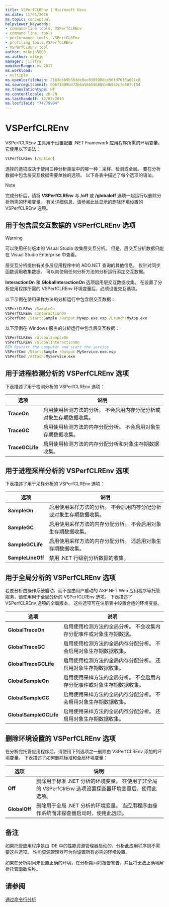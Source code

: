 ```yaml
---
title: VSPerfCLREnv | Microsoft Docs
ms.date: 11/04/2016
ms.topic: conceptual
helpviewer_keywords:
- command-line tools, VSPerfCLREnv
- command line, tools
- performance tools, VSPerfCLREnv
- profiling tools,VSPerfCLREnv
- VSPerfCLREnv tool
author: mikejo5000
ms.author: mikejo
manager: jillfra
monikerRange: vs-2017
ms.workload:
- multiple
ms.openlocfilehash: 2163ebb9b363de8ee638998dbe56fd76f5a891c8
ms.sourcegitcommit: 00b71889bd72b6a566586885bdb982cfe807cf54
ms.translationtype: HT
ms.contentlocale: zh-CN
ms.lasthandoff: 12/03/2019
ms.locfileid: "74779904"
---
```

# <a name="vsperfclrenv"></a>VSPerfCLREnv

VSPerfCLREnv 工具用于设置配置 .NET Framework 应用程序所需的环境变量。 它使用以下语法：

```cmd
VsPerfCLREnv [/option]
```

选择的选项取决于使用三种分析类型中的哪一种：采样、检测或全局。 要在分析数据中包含层交互数据需要单独的选项。 以下各表中描述了每个选项的语法。

> [!NOTE]
> 完成分析后，请将 **VSPerfCLREnv** 与 **/off** 或 **/globaloff** 选项一起运行以删除分析所需的环境变量。 有关详细信息，请参阅此处显示的删除环境设置的 VSPerfCLREnv 选项。

## <a name="vsperfclrenv-options-for-including-tier-interaction-data"></a>用于包含层交互数据的 VSPerfCLREnv 选项

> [!WARNING]
> 可以使用任何版本的 Visual Studio 收集层交互分析。 但是，层交互分析数据只能在 Visual Studio Enterprise 中查看。

层交互分析提供有关多层应用程序中的 ADO.NET 查询的其他信息。 仅针对同步函数调用收集数据。 可以向使用任何分析方法的分析运行添加交互数据。

**InteractionOn** 和 **GlobalInteractionOn** 选项启用层交互数据收集。 在设置了分析应用程序所需的 VSPerfCLREnv 环境变量后，必须设置交互选项。

以下示例在使用采样方法的分析运行中包含层交互数据：

```cmd
VSPerfCLREnv /SampleOn
VSPerfCLREnv /InteractionOn
VSPerfCmd /Start:Sample /Output:MyApp.exe.vsp /Launch:MyApp.exe
```

以下示例在 Windows 服务的分析运行中包含层交互数据：

```cmd
VSPerfCLREnv /GlobalSampleOn
VSPerfCLREnv /GlobalInteractionOn
REM Restart the computer and start the service
VSPerfCmd /Start:Sample /Output:MyService.exe.vsp
VSPerfCmd /Attach:MyService.exe
```

## <a name="vsperfclrenv-options-for-process-instrumentation-profiling"></a>用于进程检测分析的 VSPerfCLREnv 选项

下表描述了用于检测分析的 VSPerfCLREnv 选项：

|选项|说明|
|------------|-----------------|
|**TraceOn**|启用使用检测方法的分析。 不会启用内存分配分析或对象生存期数据收集。|
|**TraceGC**|启用使用检测方法的内存分配分析。 不会启用对象生存期数据收集。|
|**TraceGCLife**|启用使用检测方法的内存分配分析和对象生存期数据收集。|

## <a name="vsperfclrenv-options-for-process-sampling-profiling"></a>用于进程采样分析的 VSPerfCLREnv 选项

下表描述了用于采样分析的 VSPerfCLREnv 选项：

|选项|说明|
|------------|-----------------|
|**SampleOn**|启用使用采样方法的分析。 不会启用内存分配分析或对象生存期数据收集。|
|**SampleGC**|启用使用采样方法的内存分配分析。 不会启用对象生存期数据收集。|
|**SampleGCLife**|启用使用采样方法的内存分配分析。 还启用对象生存期数据收集。|
|**SampleLineOff**|禁用 .NET 行级别分析数据的收集。|

## <a name="vsperfclrenv-options-for-global-profiling"></a>用于全局分析的 VSPerfCLREnv 选项

若要分析由操作系统启动、而不是由用户启动的 ASP.NET Web 应用程序等托管服务，请使用用于全局分析的 VSPerfCLREnv 选项。 下表描述了 VSPerfCLREnv 选项的全局版本。 这些选项可在注册表中设置合适的环境变量。

|选项|说明|
|------------|-----------------|
|**GlobalTraceOn**|启用使用检测方法的全局分析。 不会收集内存分配事件或对象生存期数据。|
|**GlobalTraceGC**|启用使用检测方法的全局内存分配分析。 不会启用对象生存期数据收集。|
|**GlobalTraceGCLife**|启用使用检测方法的全局内存分配分析。 还启用对象生存期数据收集。|
|**GlobalSampleOn**|启用使用采样方法的全局分析。 不会启用内存分配事件或对象生存期数据收集。|
|**GlobalSampleGC**|启用使用采样方法的全局内存分配分析。 不会启用对象生存期数据收集。|
|**GlobalSampleGCLife**|启用使用采样方法的全局内存分配分析。 还启用对象生存期数据收集。|

## <a name="vsperfclrenv-options-to-delete-environment-settings"></a>删除环境设置的 VSPerfCLREnv 选项

 在分析完托管应用程序后，请使用下列选项之一删除由 VSPerfCLREnv 添加的环境变量。 下表描述了如何删除标准和全局环境变量：

|选项|说明|
|------------|-----------------|
|**Off**|删除用于标准 .NET 分析的环境变量。 在使用了非全局的 VSPerfClrEnv 选项设置探查器环境变量后，使用此选项。|
|**GlobalOff**|删除用于全局 .NET 分析的环境变量。 当应用程序由操作系统而非探查器启动时，使用此选项。|

## <a name="remarks"></a>备注

如果托管应用程序是由 IDE 中的性能资源管理器启动的，分析此应用程序则不需要这些选项。 性能资源管理器可为你设置所有必需的环境设置。

如果在分析期间未设置正确的环境，在分析期间将报告警告，并且将无法正确地解析托管函数名称。

## <a name="see-also"></a>请参阅

[通过命令行分析](../profiling/using-the-profiling-tools-from-the-command-line.md)
